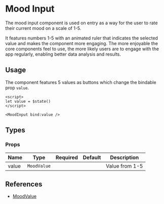 <script>
import MoodInput from '$lib/components/MoodInput.svelte';
import DocsExample from '$lib/components/utils/DocsExample.svelte';

let value = $state()
</script>

# Mood Input

The mood input component is used on entry as a way for the user to rate their current mood on a scale of 1-5.

It features numbers 1-5 with an animated ruler that indicates the selected value and makes the component more engaging. The more enjoyable the core components feel to use, the more likely users are to engage with the app regularly, enabling better data analysis and results.

## Usage

The component features 5 values as buttons which change the bindable prop `value`.

<DocsExample column>
  <MoodInput bind:value={value} />
</DocsExample>

```svelte
<script>
let value = $state()
</script>

<MoodInput bind:value />
```

## Types

### Props

| Name  | Type        | Required | Default | Description    |
| ----- | ----------- | -------- | ------- | -------------- |
| value | `MoodValue` |          |         | Value from 1-5 |

## References

- [MoodValue](/docs/types/input#moodvalue)
